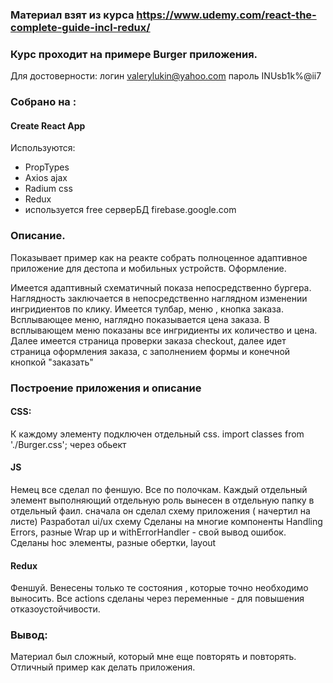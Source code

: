 ### Материал взят из курса https://www.udemy.com/react-the-complete-guide-incl-redux/

### Курс проходит на примере Burger приложения. 
Для достоверности: логин valerylukin@yahoo.com пароль INUsb1k%@ii7

### Собрано на : 
#### Create React App 
Используются:
* PropTypes 
* Axios ajax
* Radium css
* Redux
* используется free серверБД firebase.google.com

### Описание. 
Показывает пример как на реакте собрать полноценное адаптивное приложение для дестопа и мобильных устройств. 
Оформление. 
>
Имеется адаптивный схематичный показа непосредственно бургера. Наглядность заключается в непосредственно наглядном изменении ингридиентов по клику. Имеется тулбар, меню , кнопка заказа. Всплывающее меню, наглядно показывается цена заказа. В всплывающем меню показаны все ингридиенты их количество и цена. Далее имеется страница проверки заказа checkout, далее идет страница оформления заказа, с заполнением формы и конечной кнопкой "заказать"

### Построение приложения и описание
#### CSS: 
К каждому элементу подключен отдельный css. import classes from './Burger.css'; через обьект
#### JS

Немец все сделал по феншую. Все по полочкам.
Каждый отдельный элемент выполняющий отдельную роль вынесен в отдельную папку в отдельный фаил.
сначала он сделал схему приложения ( начертил на листе)
Разработал ui/ux схему
Сделаны на многие компоненты Handling Errors, разные Wrap up и withErrorHandler - свой вывод ошибок.
Сделаны hoc элементы, разные обертки, layout
#### Redux 
Феншуй.
Венесены только те состояния , которые точно необходимо выносить. 
Все actions сделаны через переменные - для повышения отказоустойчивости. 

### Вывод:
Материал был сложный, который мне еще повторять и повторять.
Отличный пример как делать приложения. 

